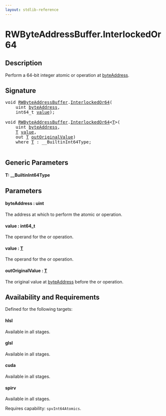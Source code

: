 ```yaml
---
layout: stdlib-reference
---
```


# RWByteAddressBuffer\.InterlockedOr64

## Description

Perform a 64-bit integer atomic or operation at <span class='code'><a href="interlockedor64-0b.html#decl-byteAddress" class="code_param">byteAddress</a></span>.



## Signature 

<pre>
<span class="code_keyword">void</span> <a href="index.html" class="code_type">RWByteAddressBuffer</a>.<a href="interlockedor64-0b.html">InterlockedOr64</a>(
    <span class="code_keyword">uint</span> <a href="interlockedor64-0b.html#decl-byteAddress" class="code_param">byteAddress</a>,
    int64_t <a href="interlockedor64-0b.html#decl-value" class="code_param">value</a>);

<span class="code_keyword">void</span> <a href="index.html" class="code_type">RWByteAddressBuffer</a>.<a href="interlockedor64-0b.html">InterlockedOr64</a>&lt;<a href="interlockedor64-0b.html#typeparam-T" class="code_type">T</a>&gt;(
    <span class="code_keyword">uint</span> <a href="interlockedor64-0b.html#decl-byteAddress" class="code_param">byteAddress</a>,
    <a href="interlockedor64-0b.html#typeparam-T" class="code_type">T</a> <a href="interlockedor64-0b.html#decl-value" class="code_param">value</a>,
    <span class="code_keyword">out</span> <a href="interlockedor64-0b.html#typeparam-T" class="code_type">T</a> <a href="interlockedor64-0b.html#decl-outOriginalValue" class="code_param">outOriginalValue</a>)
    <span class='code_keyword'>where</span> <a href="interlockedor64-0b.html#typeparam-T" class="code_type">T</a> : __BuiltinInt64Type;

</pre>

## Generic Parameters

####  <a id="typeparam-T"></a>T: \_\_BuiltinInt64Type

## Parameters

####  <a id="decl-byteAddress"></a>byteAddress  : uint
The address at which to perform the atomic or operation.

####  <a id="decl-value"></a>value  : int64\_t
The operand for the or operation.

####  <a id="decl-value"></a>value  : [T](interlockedor64-0b#typeparam-T)
The operand for the or operation.

####  <a id="decl-outOriginalValue"></a>outOriginalValue  : [T](interlockedor64-0b#typeparam-T)
The original value at <span class='code'><a href="interlockedor64-0b.html#decl-byteAddress" class="code_param">byteAddress</a></span> before the or operation.


## Availability and Requirements

Defined for the following targets:

#### hlsl
Available in all stages.

#### glsl
Available in all stages.

#### cuda
Available in all stages.

#### spirv
Available in all stages.

Requires capability: `spvInt64Atomics`.


